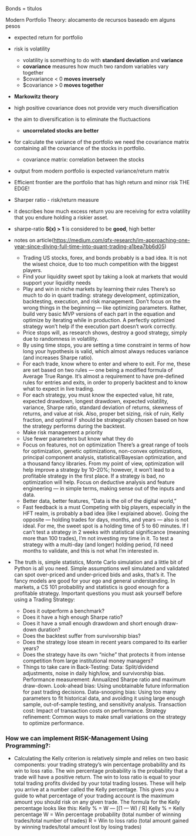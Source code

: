 Bonds = titulos

Modern Portfolio Theory: alocamento de recursos baseado em alguns pesos
 - expected return for portfolio
 - risk is volatility
     - volatility is something to do with **standard deviation** and **variance**
     - **covariance** measures how much two random variables vary together
      - $covariance < 0 **moves inversely**
      - $covariance > 0 **moves together**
      
 - **Markowitz theory**
  - high positive covariance does not provide very much diversification
  - the aim to diversification is to eliminate the fluctuactions
    - **uncorrelated stocks are better**
  - for calculate the variance  of the portfolio we need the covariance matrix containing all
    the covariance of the stocks in portfolio.
    - covariance matrix: correlation between the stocks
    
  - output from modern portfolio is expected variance/return matrix
   - Efficient frontier are the portfolio that has high return and minor risk THE EDGE!
   
  - Sharper ratio - risk/return measure
   - it describes how much excess return you are receiving for extra volatility that 
   you endure holding a riskier asset.
   - sharpe-ratio **S(x) > 1** is considered to be **good**, high better 
   
   
  - notes on article(https://medium.com/qfx-research/im-approaching-one-year-since-diving-full-time-into-quant-trading-a1bea7bb6d05)
    - Trading US stocks, forex, and bonds probably is a bad idea. It is not the wisest choice, due to too much competition with the biggest players. 
    - Find your liquidity sweet spot by taking a look at markets that would support your liquidity needs
    - Play and win in niche markets by learning their rules
    There’s so much to do in quant trading: strategy development, optimization, backtesting, execution, and risk management. Don’t focus on the wrong things in the beginning — like optimizing parameters. Rather, build very basic MVP versions of each part in the equation and optimize by iterating while in production. A perfectly optimized strategy won’t help if the execution part doesn’t work correctly.
    - Price stops will, as research shows, destroy a good strategy, simply due to randomness in volatility. 
    - By using time stops, you are setting a time constraint in terms of how long your hypothesis is valid, which almost always reduces variance (and increases Sharpe ratio).
    - For each trade, know where to enter and where to exit. For me, these are set based on two rules — one being a modified formula of Average True Range. It’s almost a requirement to have pre-defined rules for entries and exits, in order to properly backtest and to know what to expect in live trading.
    - For each strategy, you must know the expected value, hit rate, expected drawdown, longest drawdown, expected volatility, variance, Sharpe ratio, standard deviation of returns, skewness of returns, and value at risk. Also, proper bet sizing, risk of ruin, Kelly fraction, and optimal F should be strategically chosen based on how the strategy performs during the backtest.
    - Make risk management a priority
    - Use fewer parameters but know what they do
    - Focus on features, not on optimization
There’s a great range of tools for optimization, genetic optimizations, non-convex optimizations, principal component analysis, statistical/Bayesian optimization, and a thousand fancy libraries. From my point of view, optimization will help improve a strategy by 10–20%; however, it won’t lead to a profitable strategy in the first place. If a strategy is bad, no optimization will help. Focus on deductive analysis and feature engineering — in simple terms, making sense out of the inputs and data.
    - Better data, better features, “Data is the oil of the digital world,”
    - Fast feedback is a must
Competing with big players, especially in the HFT realm, is probably a bad idea (like I explained above). Going the opposite — holding trades for days, months, and years — also is not ideal. For me, the sweet spot is a holding time of 5 to 60 minutes. If I can’t test a strategy in 2 weeks with statistical significance (meaning more than 100 trades), I’m not investing my time in it. To test a strategy with a multi-day (and longer) holding period, I’d need months to validate, and this is not what I’m interested in.

- The truth is, simple statistics, Monte Carlo simulation and a little bit of Python is all you need. Simple assumptions well simulated and validated can spot over-priced and under-priced bids and asks, that’s it. The fancy models are good for your ego and general understanding. In markets, a CS 101 probability and statistics is good enough for a profitable strategy.
    Important questions you must ask yourself before using a Trading Strategy:
  - Does it outperform a benchmark?
  - Does it have a high enough Sharpe ratio?
  - Does it have a small enough drawdown and short enough draw-down duration?
  - Does the backtest suffer from survivorship bias?
  - Does the strategy lose steam in recent years compared to its earlier years?
  - Does the strategy have its own “niche” that protects it from intense competition from large institutional money managers? 
  - Things to take care in Back-Testing:
Data: Split/dividend adjustments, noise in daily high/low, and survivorship bias.
Performance measurement: Annualized Sharpe ratio and maximum draw-down.
Look-ahead bias: Using unobtainable future information for past trading decisions.
Data-snooping bias: Using too many parameters to fit historical data, and avoiding it using large enough sample, out-of-sample testing, and sensitivity analysis.
Transaction cost: Impact of transaction costs on performance.
Strategy refinement: Common ways to make small variations on the strategy to optimize performance.




### How we can implement RISK-Management Using Programming?:
 - Calculating the Kelly criterion is relatively simple and relies on two basic components: your trading strategy’s win percentage probability and its win to loss ratio.
The win percentage probability is the probability that a trade will have a positive return. The win to loss ratio is equal to your total trading profits divided by your total trading losses.
These will help you arrive at a number called the Kelly percentage. This gives you a guide to what percentage of your trading account is the maximum amount you should risk on any given trade.
The formula for the Kelly percentage looks like this:
Kelly % = W — [(1 — W) / R]
Kelly % = Kelly percentage
W = Win percentage probability (total number of winning trades/total number of trades)
R = Win to loss ratio (total amount gained by winning trades/total amount lost by losing trades)
